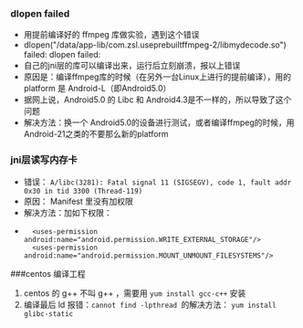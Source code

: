 ### dlopen failed
* 用提前编译好的 ffmpeg 库做实验，遇到这个错误
* dlopen("/data/app-lib/com.zsl.useprebuiltffmpeg-2/libmydecode.so") failed: dlopen failed: 
* 自己的jni层的库可以编译出来，运行后立刻崩溃，报以上错误
* 原因是：编译ffmpeg库的时候（在另外一台Linux上进行的提前编译），用的 platform 是 Android-L（即Android5.0）
* 据网上说，Android5.0 的 Libc 和 Android4.3是不一样的，所以导致了这个问题
* 解决方法：换一个 Android5.0的设备进行测试，或者编译ffmpeg的时候，用Android-21之类的不要那么新的platform

### jni层读写内存卡
* 错误： `A/libc(3281): Fatal signal 11 (SIGSEGV), code 1, fault addr 0x30 in tid 3300 (Thread-119)`
* 原因： Manifest 里没有加权限
* 解决方法：加如下权限：   
* 
		<uses-permission android:name="android.permission.WRITE_EXTERNAL_STORAGE"/>
		<uses-permission android:name="android.permission.MOUNT_UNMOUNT_FILESYSTEMS"/>

###centos 编译工程
1. centos 的 g++ 不叫 g++ ，需要用 `yum install gcc-c++` 安装
2. 编译最后 ld 报错：`cannot find -lpthread `的解决方法： `yum install glibc-static `